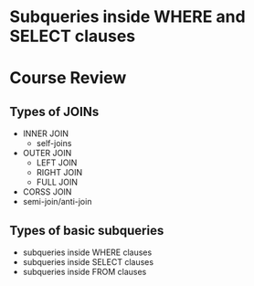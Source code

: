 # Subqueries inside WHERE and SELECT clauses

# Course Review

## Types of JOINs
- INNER JOIN
  - self-joins
- OUTER JOIN
  - LEFT JOIN
  - RIGHT JOIN
  - FULL JOIN
- CORSS JOIN
- semi-join/anti-join

## Types of basic subqueries
- subqueries inside WHERE clauses
- subqueries inside SELECT clauses
- subqueries inside FROM clauses